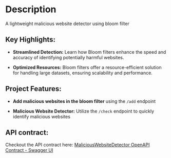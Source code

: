 # Description
A lightweight malicious website detector using bloom filter

## Key Highlights:

- **Streamlined Detection:** Learn how Bloom filters enhance the speed and accuracy of identifying potentially harmful websites.

- **Optimized Resources:** Bloom filters offer a resource-efficient solution for handling large datasets, ensuring scalability and performance.

## Project Features:

- **Add malicious websites in the bloom filter** using the `/add` endpoint

- **Malicious Website Detector:** Utilize the `/check` endpoint to quickly identify malicious websites

## API contract:
Checkout the API contract here:
[MaliciousWebsiteDetector OpenAPI Contract - Swagger UI](https://petstore.swagger.io/?url=https://raw.githubusercontent.com/pradipmudi/malicious-website-detector/main/src/main/java/com/maliciouswebsitedetector/openapi/maliciouswebsite_openapi.yml)